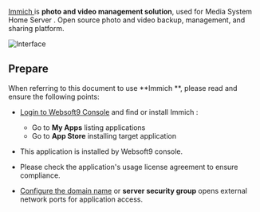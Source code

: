 [Immich ](https://immich.app/) is **photo and video management solution**, used for Media System Home Server . Open source photo and video backup, management, and sharing platform.


![Interface](https://libs.websoft9.com/Websoft9/DocsPicture/zh/immich/immich-gui-websoft9.png)


## Prepare

When referring to this document to use **Immich **, please read and ensure the following points:

- [Login to Websoft9 Console](./login-console) and find or install Immich :
  - Go to **My Apps** listing applications 
  - Go to **App Store** installing target application

- This application is installed by Websoft9 console.


- Please check the application's usage license agreement to ensure compliance.


- [Configure the domain name](./domain-set) or **server security group** opens external network ports for application access.